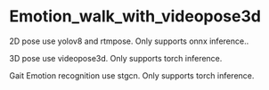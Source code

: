# Emotion_walk_with_videopose3d

2D pose use yolov8 and rtmpose. Only supports onnx inference..

3D pose use videopose3d. Only supports torch inference.

Gait Emotion recognition use stgcn. Only supports torch inference.

